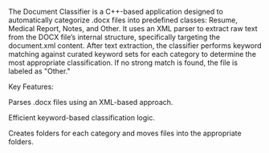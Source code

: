 The Document Classifier is a C++-based application designed to automatically categorize .docx files into predefined classes: Resume, Medical Report, Notes, and Other. It uses an XML parser to extract raw text from the DOCX file’s internal structure, specifically targeting the document.xml content. After text extraction, the classifier performs keyword matching against curated keyword sets for each category to determine the most appropriate classification. If no strong match is found, the file is labeled as "Other."


Key Features:

Parses .docx files using an XML-based approach.

Efficient keyword-based classification logic.

Creates folders for each category and moves files into the appropriate folders.


